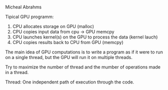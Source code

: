 # 

Micheal Abrahms


Tipical GPU programm:

1. CPU allocates storage on GPU (malloc)
2. CPU  copies input data from cpu -> GPU memcpy
3. CPU launches kernel(s) on the GPU to process the data (kernel lauch)
4. CPU copies results back to CPU from GPU (memcpy)

The main idea of GPU computations is to write a program as if it were 
to run on a single thread, but the GPU will run it on multiple threads.

Try to maximize the number of thread and the mumber of operations made
in a thread.


Thread: One independent path of execution through the code.


